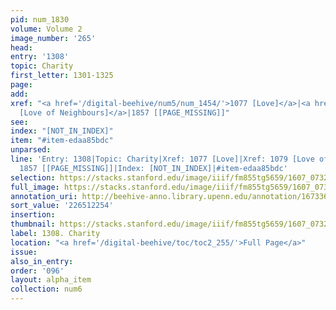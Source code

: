 ```yaml
---
pid: num_1830
volume: Volume 2
image_number: '265'
head:
entry: '1308'
topic: Charity
first_letter: 1301-1325
page:
add:
xref: "<a href='/digital-beehive/num5/num_1454/'>1077 [Love]</a>|<a href='/digital-beehive/num5/num_1457/'>1079
  [Love of Neighbours]</a>|1857 [[PAGE_MISSING]]"
see:
index: "[NOT_IN_INDEX]"
item: "#item-edaa85bdc"
unparsed:
line: 'Entry: 1308|Topic: Charity|Xref: 1077 [Love]|Xref: 1079 [Love of Neighbours]|Xref:
  1857 [[PAGE_MISSING]]|Index: [NOT_IN_INDEX]|#item-edaa85bdc'
selection: https://stacks.stanford.edu/image/iiif/fm855tg5659/1607_0732/430,2254,2824,947/full/0/default.jpg
full_image: https://stacks.stanford.edu/image/iiif/fm855tg5659/1607_0732/full/full/0/default.jpg
annotation_uri: http://beehive-anno.library.upenn.edu/annotation/1673362535592
sort_value: '226512254'
insertion:
thumbnail: https://stacks.stanford.edu/image/iiif/fm855tg5659/1607_0732/430,2254,600,180/250,/0/default.jpg
label: 1308. Charity
location: "<a href='/digital-beehive/toc/toc2_255/'>Full Page</a>"
issue:
also_in_entry:
order: '096'
layout: alpha_item
collection: num6
---
```

